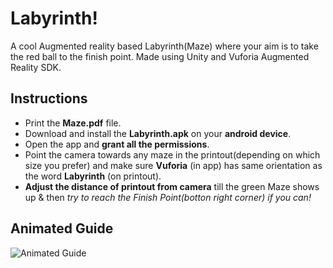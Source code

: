 # Labyrinth!
A cool Augmented reality based Labyrinth(Maze) where your aim is to take the red ball to the finish point.
Made using Unity and Vuforia Augmented Reality SDK.

## Instructions
* Print the **Maze.pdf** file.  
* Download and install the **Labyrinth.apk** on your **android device**.  
* Open the app and **grant all the permissions**.  
* Point the camera towards any maze in the printout(depending on which size you prefer) and make sure **Vuforia** (in app) has same orientation as the word **Labyrinth** (on printout).  
* **Adjust the distance of printout from camera** till the green Maze shows up & then *try to reach the Finish Point(botton right corner) if you can!*
## Animated Guide
![Animated Guide](https://github.com/NinjaGaurav/Labyrinth/blob/master/GauravMazeDemo.gif)

